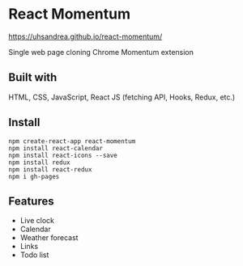 # React Momentum

https://uhsandrea.github.io/react-momentum/

Single web page cloning Chrome Momentum extension

## Built with

HTML, CSS, JavaScript, React JS (fetching API, Hooks, Redux, etc.)

## Install

```
npm create-react-app react-momentum
npm install react-calendar
npm install react-icons --save
npm install redux
npm install react-redux
npm i gh-pages
```

## Features

- Live clock
- Calendar
- Weather forecast
- Links
- Todo list
